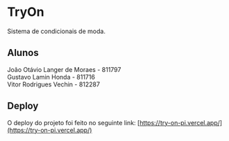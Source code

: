 # TryOn
Sistema de condicionais de moda.

## Alunos

João Otávio Langer de Moraes - 811797  
Gustavo Lamin Honda - 811716  
Vitor Rodrigues Vechin - 812287  

## Deploy

O deploy do projeto foi feito no seguinte link: [https://try-on-pi.vercel.app/](https://try-on-pi.vercel.app/)
